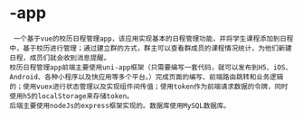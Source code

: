 # -app
     一个基于vue的校历日程管理app，该应用实现基本的日程管理功能，并将学生课程添加到日程中，基于校历进行管理；通过建立群的方式，群主可以查看群成员的课程情况统计，为他们新建日程，成员们就会收到消息提醒。
    校历日程管理app前端主要使用uni-app框架（只需要编写一套代码，就可以发布到H5、iOS、Android、各种小程序以及快应用等多个平台。）完成页面的编写、前端路由跳转和业务逻辑的；使用vuex进行状态管理以及实现组件间传值；使用token作为前端请求数据的令牌，同时使用h5的localStorage来存储token。
    后端主要使用nodeJs的express框架实现的。数据库使用MySQL数据库。
